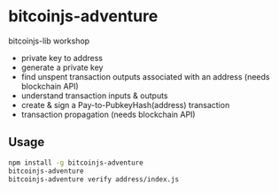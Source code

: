 bitcoinjs-adventure
===================

bitcoinjs-lib workshop

- private key to address
- generate a private key
- find unspent transaction outputs associated with an address (needs blockchain API)
- understand transaction inputs & outputs
- create & sign a Pay-to-PubkeyHash(address) transaction
- transaction propagation (needs blockchain API)

## Usage

```bash
npm install -g bitcoinjs-adventure
bitcoinjs-adventure
bitcoinjs-adventure verify address/index.js
```
